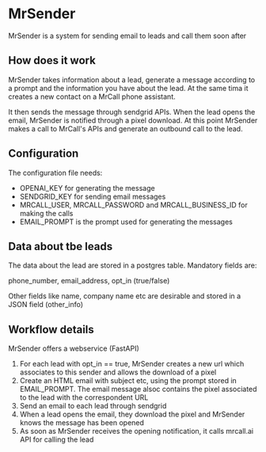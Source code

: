 # MrSender

MrSender is a system for sending email to leads and call them soon after

## How does it work

MrSender takes information about a lead, generate a message according to a prompt and the information you have about the lead. At the same tima it creates a new contact on a MrCall phone assistant.

It then sends the message through sendgrid APIs. When the lead opens the email, MrSender is notified through a pixel download. At this point MrSender makes a call to MrCall's APIs and generate an outbound call to the lead.

## Configuration

The configuration file needs:

- OPENAI_KEY for generating the message
- SENDGRID_KEY for sending email messages
- MRCALL_USER, MRCALL_PASSWORD and MRCALL_BUSINESS_ID for making the calls
- EMAIL_PROMPT is the prompt used for generating the messages

## Data about tbe leads

The data about the lead are stored in a postgres table. Mandatory fields are:

phone_number, email_address, opt_in (true/false)

Other fields like name, company name etc are desirable and stored in a JSON field (other_info)

## Workflow details

MrSender offers a webservice (FastAPI) 

1. For each lead with opt_in == true, MrSender creates a new url which associates to this sender and allows the download of a pixel
2. Create an HTML email with subject etc, using the prompt stored in EMAIL_PROMPT. The email message alsoc contains the pixel associated to the lead with the correspondent URL
3. Send an email to each lead through sendgrid
4. When a lead opens the email, they download the pixel and MrSender knows the message has been opened
5. As soon as MrSender receives the opening notification, it calls mrcall.ai API for calling the lead
